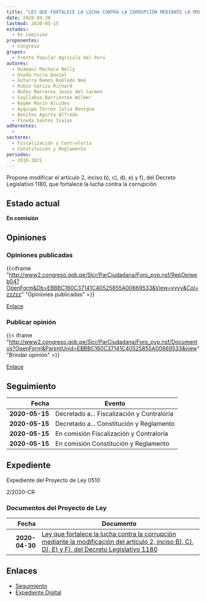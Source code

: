 ```yaml
---
title: "LEY QUE FORTALECE LA LUCHA CONTRA LA CORRUPCIÓN MEDIANTE LA MODIFICACIÓN DEL ARTÍCULO 2, INCISO B), C), D), E), Y F) DEL DECRETO LEGISLATIVO 1180"
date: 2020-04-30
lastmod: 2020-05-15
estados: 
  - En comisión
proponentes: 
  - Congreso
grupos: 
  - Frente Popular Agrícola del Perú
autores: 
  - Huamaní Machaca Nelly
  - Oseda Yucra Daniel
  - Gutarra Ramos Robledo Noé
  - Rubio Gariza Richard
  - Núñez Marreros Jesús del Carmen
  - Cayllahua Barrientos Wilmer
  - Rayme Marín Alcides
  - Ayquipa Torres Julia Benigna
  - Benites Agurto Alfredo
  - Pineda Santos Isaías
adherentes: 
  - 
sectores: 
  - Fiscalización y Contraloría
  - Constitución y Reglamento
periodos: 
  - 2016-2021
---
```


Propone modificar el artículo 2, inciso b), c), d), e) y f), del Decreto Legislativo 1180, que fortalece la lucha contra la corrupción


## Estado actual

**En comisión**

## Opiniones

### Opiniones publicadas

{{<iframe "http://www2.congreso.gob.pe/Sicr/ParCiudadana/Foro_pvp.nsf/RepOpiweb04?OpenForm&Db=EBBBC160C37141C40525855A00669533&View=yyyy&Col=zzzzz" "Opiniones publicadas" >}}

[Enlace](http://www2.congreso.gob.pe/Sicr/ParCiudadana/Foro_pvp.nsf/RepOpiweb04?OpenForm&Db=EBBBC160C37141C40525855A00669533&View=yyyy&Col=zzzzz)
### Publicar opinión

{{< iframe "http://www2.congreso.gob.pe/Sicr/ParCiudadana/Foro_pvp.nsf/Documentos?OpenForm&ParentUnid=EBBBC160C37141C40525855A00669533&view" "Brindar opinión" >}}

[Enlace](http://www2.congreso.gob.pe/Sicr/ParCiudadana/Foro_pvp.nsf/Documentos?OpenForm&ParentUnid=EBBBC160C37141C40525855A00669533&view)

## Seguimiento

| Fecha | Evento |
|------:|--------|
| **2020-05-15** | Decretado a... Fiscalización y Contraloría|
| **2020-05-15** | Decretado a... Constitución y Reglamento|
| **2020-05-15** | En comisión Fiscalización y Contraloría|
| **2020-05-15** | En comisión Constitución y Reglamento|


## Expediente

Expediente del Proyecto de Ley 0510

2/2020-CR


### Documentos del Proyecto de Ley

| Fecha | Documento |
|------:|--------|
| **2020-04-30** | [Ley que fortalece la lucha contra la corrupción mediante la modificación del artículo 2, inciso B), C), D), E) y F), del Decreto Legislativo 1180](http://www.leyes.congreso.gob.pe/Documentos/2016_2021/Proyectos_de_Ley_y_de_Resoluciones_Legislativas/PL05102-20200430.pdf) |

## Enlaces 

- [Seguimiento](http://www2.congreso.gob.pe/Sicr/TraDocEstProc/CLProLey2016.nsf/f7fff46988ca05b1052578e100829cc7/a0b383f049fe3b6e0525855a006ed95f?OpenDocument)
- [Expediente Digital](http://www2.congreso.gob.pe/Sicr/TraDocEstProc/CLProLey2016.nsf/f7fff46988ca05b1052578e100829cc7/a0b383f049fe3b6e0525855a006ed95f?OpenDocument&Click=05257FB7005EB655.eb71d0cf91d8294e05256cdf006b5706/$Body/0.1C6C)
